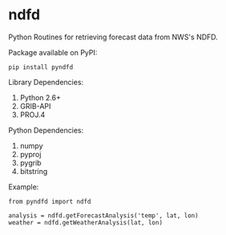 ndfd
====

Python Routines for retrieving forecast data from NWS's NDFD.

Package available on PyPI:

    pip install pyndfd

Library Dependencies:

1. Python 2.6+
2. GRIB-API
3. PROJ.4

Python Dependencies:

1. numpy
2. pyproj
3. pygrib
4. bitstring

Example:

    from pyndfd import ndfd
    
    analysis = ndfd.getForecastAnalysis('temp', lat, lon)
    weather = ndfd.getWeatherAnalysis(lat, lon)
